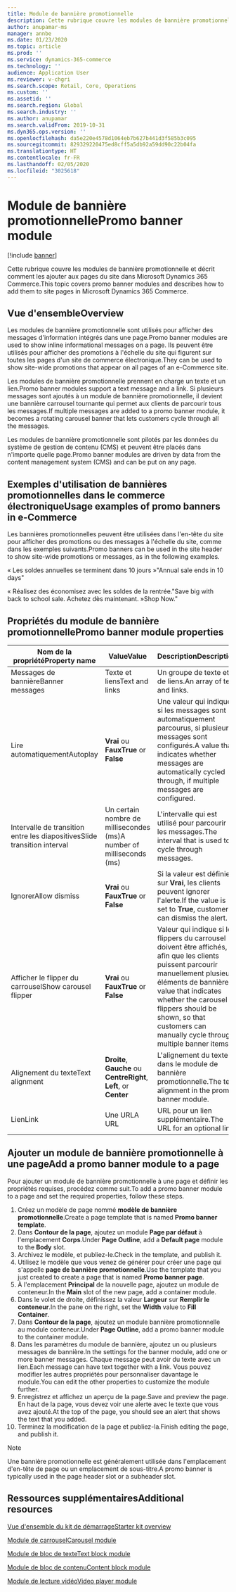 ```yaml
---
title: Module de bannière promotionnelle
description: Cette rubrique couvre les modules de bannière promotionnelle et décrit comment les ajouter aux pages du site dans Microsoft Dynamics 365 Commerce.
author: anupamar-ms
manager: annbe
ms.date: 01/23/2020
ms.topic: article
ms.prod: ''
ms.service: dynamics-365-commerce
ms.technology: ''
audience: Application User
ms.reviewer: v-chgri
ms.search.scope: Retail, Core, Operations
ms.custom: ''
ms.assetid: ''
ms.search.region: Global
ms.search.industry: ''
ms.author: anupamar
ms.search.validFrom: 2019-10-31
ms.dyn365.ops.version: ''
ms.openlocfilehash: da5e220e4578d1064eb7b627b441d3f585b3c095
ms.sourcegitcommit: 829329220475ed8cff5a5db92a59dd90c22b04fa
ms.translationtype: HT
ms.contentlocale: fr-FR
ms.lasthandoff: 02/05/2020
ms.locfileid: "3025618"
---
```

# <a name="promo-banner-module"></a><span data-ttu-id="f4cf8-103">Module de bannière promotionnelle</span><span class="sxs-lookup"><span data-stu-id="f4cf8-103">Promo banner module</span></span>


[!include [banner](includes/banner.md)]

<span data-ttu-id="f4cf8-104">Cette rubrique couvre les modules de bannière promotionnelle et décrit comment les ajouter aux pages du site dans Microsoft Dynamics 365 Commerce.</span><span class="sxs-lookup"><span data-stu-id="f4cf8-104">This topic covers promo banner modules and describes how to add them to site pages in Microsoft Dynamics 365 Commerce.</span></span>

## <a name="overview"></a><span data-ttu-id="f4cf8-105">Vue d'ensemble</span><span class="sxs-lookup"><span data-stu-id="f4cf8-105">Overview</span></span>

<span data-ttu-id="f4cf8-106">Les modules de bannière promotionnelle sont utilisés pour afficher des messages d'information intégrés dans une page.</span><span class="sxs-lookup"><span data-stu-id="f4cf8-106">Promo banner modules are used to show inline informational messages on a page.</span></span> <span data-ttu-id="f4cf8-107">Ils peuvent être utilisés pour afficher des promotions à l'échelle du site qui figurent sur toutes les pages d'un site de commerce électronique.</span><span class="sxs-lookup"><span data-stu-id="f4cf8-107">They can be used to show site-wide promotions that appear on all pages of an e-Commerce site.</span></span> 

<span data-ttu-id="f4cf8-108">Les modules de bannière promotionnelle prennent en charge un texte et un lien.</span><span class="sxs-lookup"><span data-stu-id="f4cf8-108">Promo banner modules support a text message and a link.</span></span> <span data-ttu-id="f4cf8-109">Si plusieurs messages sont ajoutés à un module de bannière promotionnelle, il devient une bannière carrousel tournante qui permet aux clients de parcourir tous les messages.</span><span class="sxs-lookup"><span data-stu-id="f4cf8-109">If multiple messages are added to a promo banner module, it becomes a rotating carousel banner that lets customers cycle through all the messages.</span></span> 

<span data-ttu-id="f4cf8-110">Les modules de bannière promotionnelle sont pilotés par les données du système de gestion de contenu (CMS) et peuvent être placés dans n'importe quelle page.</span><span class="sxs-lookup"><span data-stu-id="f4cf8-110">Promo banner modules are driven by data from the content management system (CMS) and can be put on any page.</span></span>

## <a name="usage-examples-of-promo-banners-in-e-commerce"></a><span data-ttu-id="f4cf8-111">Exemples d'utilisation de bannières promotionnelles dans le commerce électronique</span><span class="sxs-lookup"><span data-stu-id="f4cf8-111">Usage examples of promo banners in e-Commerce</span></span>

<span data-ttu-id="f4cf8-112">Les bannières promotionnelles peuvent être utilisées dans l'en-tête du site pour afficher des promotions ou des messages à l'échelle du site, comme dans les exemples suivants.</span><span class="sxs-lookup"><span data-stu-id="f4cf8-112">Promo banners can be used in the site header to show site-wide promotions or messages, as in the following examples.</span></span>

<span data-ttu-id="f4cf8-113">« Les soldes annuelles se terminent dans 10 jours »</span><span class="sxs-lookup"><span data-stu-id="f4cf8-113">"Annual sale ends in 10 days"</span></span>

<span data-ttu-id="f4cf8-114">« Réalisez des économisez avec les soldes de la rentrée.</span><span class="sxs-lookup"><span data-stu-id="f4cf8-114">"Save big with back to school sale.</span></span> <span data-ttu-id="f4cf8-115">Achetez dès maintenant. »</span><span class="sxs-lookup"><span data-stu-id="f4cf8-115">Shop Now."</span></span>

## <a name="promo-banner-module-properties"></a><span data-ttu-id="f4cf8-116">Propriétés du module de bannière promotionnelle</span><span class="sxs-lookup"><span data-stu-id="f4cf8-116">Promo banner module properties</span></span>

| <span data-ttu-id="f4cf8-117">Nom de la propriété</span><span class="sxs-lookup"><span data-stu-id="f4cf8-117">Property name</span></span>             | <span data-ttu-id="f4cf8-118">Value</span><span class="sxs-lookup"><span data-stu-id="f4cf8-118">Value</span></span>                              | <span data-ttu-id="f4cf8-119">Description</span><span class="sxs-lookup"><span data-stu-id="f4cf8-119">Description</span></span> |
|---------------------------|------------------------------------|-------------|
| <span data-ttu-id="f4cf8-120">Messages de bannière</span><span class="sxs-lookup"><span data-stu-id="f4cf8-120">Banner messages</span></span>           | <span data-ttu-id="f4cf8-121">Texte et liens</span><span class="sxs-lookup"><span data-stu-id="f4cf8-121">Text and links</span></span>                     | <span data-ttu-id="f4cf8-122">Un groupe de texte et de liens.</span><span class="sxs-lookup"><span data-stu-id="f4cf8-122">An array of text and links.</span></span> |
| <span data-ttu-id="f4cf8-123">Lire automatiquement</span><span class="sxs-lookup"><span data-stu-id="f4cf8-123">Autoplay</span></span>                  | <span data-ttu-id="f4cf8-124">**Vrai** ou **Faux**</span><span class="sxs-lookup"><span data-stu-id="f4cf8-124">**True** or **False**</span></span>              | <span data-ttu-id="f4cf8-125">Une valeur qui indique si les messages sont automatiquement parcourus, si plusieurs messages sont configurés.</span><span class="sxs-lookup"><span data-stu-id="f4cf8-125">A value that indicates whether messages are automatically cycled through, if multiple messages are configured.</span></span> |
| <span data-ttu-id="f4cf8-126">Intervalle de transition entre les diapositives</span><span class="sxs-lookup"><span data-stu-id="f4cf8-126">Slide transition interval</span></span> | <span data-ttu-id="f4cf8-127">Un certain nombre de millisecondes (ms)</span><span class="sxs-lookup"><span data-stu-id="f4cf8-127">A number of milliseconds (ms)</span></span>      | <span data-ttu-id="f4cf8-128">L'intervalle qui est utilisé pour parcourir les messages.</span><span class="sxs-lookup"><span data-stu-id="f4cf8-128">The interval that is used to cycle through messages.</span></span> |
| <span data-ttu-id="f4cf8-129">Ignorer</span><span class="sxs-lookup"><span data-stu-id="f4cf8-129">Allow dismiss</span></span>             | <span data-ttu-id="f4cf8-130">**Vrai** ou **Faux**</span><span class="sxs-lookup"><span data-stu-id="f4cf8-130">**True** or **False**</span></span>              | <span data-ttu-id="f4cf8-131">Si la valeur est définie sur **Vrai**, les clients peuvent ignorer l'alerte.</span><span class="sxs-lookup"><span data-stu-id="f4cf8-131">If the value is set to **True**, customers can dismiss the alert.</span></span> |
| <span data-ttu-id="f4cf8-132">Afficher le flipper du carrousel</span><span class="sxs-lookup"><span data-stu-id="f4cf8-132">Show carousel flipper</span></span>     | <span data-ttu-id="f4cf8-133">**Vrai** ou **Faux**</span><span class="sxs-lookup"><span data-stu-id="f4cf8-133">**True** or **False**</span></span>              | <span data-ttu-id="f4cf8-134">Valeur qui indique si les flippers du carrousel doivent être affichés, afin que les clients puissent parcourir manuellement plusieurs éléments de bannière.</span><span class="sxs-lookup"><span data-stu-id="f4cf8-134">A value that indicates whether the carousel flippers should be shown, so that customers can manually cycle through multiple banner items.</span></span> |
| <span data-ttu-id="f4cf8-135">Alignement du texte</span><span class="sxs-lookup"><span data-stu-id="f4cf8-135">Text alignment</span></span>            | <span data-ttu-id="f4cf8-136">**Droite**, **Gauche** ou **Centre**</span><span class="sxs-lookup"><span data-stu-id="f4cf8-136">**Right**, **Left**, or **Center**</span></span> | <span data-ttu-id="f4cf8-137">L'alignement du texte dans le module de bannière promotionnelle.</span><span class="sxs-lookup"><span data-stu-id="f4cf8-137">The text alignment in the promo banner module.</span></span> |
| <span data-ttu-id="f4cf8-138">Lien</span><span class="sxs-lookup"><span data-stu-id="f4cf8-138">Link</span></span>                      | <span data-ttu-id="f4cf8-139">Une URL</span><span class="sxs-lookup"><span data-stu-id="f4cf8-139">A URL</span></span>                              | <span data-ttu-id="f4cf8-140">URL pour un lien supplémentaire.</span><span class="sxs-lookup"><span data-stu-id="f4cf8-140">The URL for an optional link.</span></span> |

## <a name="add-a-promo-banner-module-to-a-page"></a><span data-ttu-id="f4cf8-141">Ajouter un module de bannière promotionnelle à une page</span><span class="sxs-lookup"><span data-stu-id="f4cf8-141">Add a promo banner module to a page</span></span> 

<span data-ttu-id="f4cf8-142">Pour ajouter un module de bannière promotionnelle à une page et définir les propriétés requises, procédez comme suit.</span><span class="sxs-lookup"><span data-stu-id="f4cf8-142">To add a promo banner module to a page and set the required properties, follow these steps.</span></span>

1. <span data-ttu-id="f4cf8-143">Créez un modèle de page nommé **modèle de bannière promotionnelle**.</span><span class="sxs-lookup"><span data-stu-id="f4cf8-143">Create a page template that is named **Promo banner template**.</span></span>
1. <span data-ttu-id="f4cf8-144">Dans **Contour de la page**, ajoutez un module **Page par défaut** à l'emplacement **Corps**.</span><span class="sxs-lookup"><span data-stu-id="f4cf8-144">Under **Page Outline**, add a **Default page** module to the **Body** slot.</span></span> 
1. <span data-ttu-id="f4cf8-145">Archivez le modèle, et publiez-le.</span><span class="sxs-lookup"><span data-stu-id="f4cf8-145">Check in the template, and publish it.</span></span> 
1. <span data-ttu-id="f4cf8-146">Utilisez le modèle que vous venez de générer pour créer une page qui s'appelle **page de bannière promotionnelle**.</span><span class="sxs-lookup"><span data-stu-id="f4cf8-146">Use the template that you just created to create a page that is named **Promo banner page**.</span></span> 
1. <span data-ttu-id="f4cf8-147">À l'emplacement **Principal** de la nouvelle page, ajoutez un module de conteneur.</span><span class="sxs-lookup"><span data-stu-id="f4cf8-147">In the **Main** slot of the new page, add a container module.</span></span> 
1. <span data-ttu-id="f4cf8-148">Dans le volet de droite, définissez la valeur **Largeur** sur **Remplir le conteneur**.</span><span class="sxs-lookup"><span data-stu-id="f4cf8-148">In the pane on the right, set the **Width** value to **Fill Container**.</span></span>
1. <span data-ttu-id="f4cf8-149">Dans **Contour de la page**, ajoutez un module bannière promotionnelle au module conteneur.</span><span class="sxs-lookup"><span data-stu-id="f4cf8-149">Under **Page Outline**, add a promo banner module to the container module.</span></span>
1. <span data-ttu-id="f4cf8-150">Dans les paramètres du module de bannière, ajoutez un ou plusieurs messages de bannière.</span><span class="sxs-lookup"><span data-stu-id="f4cf8-150">In the settings for the banner module, add one or more banner messages.</span></span> <span data-ttu-id="f4cf8-151">Chaque message peut avoir du texte avec un lien.</span><span class="sxs-lookup"><span data-stu-id="f4cf8-151">Each message can have text together with a link.</span></span> <span data-ttu-id="f4cf8-152">Vous pouvez modifier les autres propriétés pour personnaliser davantage le module.</span><span class="sxs-lookup"><span data-stu-id="f4cf8-152">You can edit the other properties to customize the module further.</span></span>
1. <span data-ttu-id="f4cf8-153">Enregistrez et affichez un aperçu de la page.</span><span class="sxs-lookup"><span data-stu-id="f4cf8-153">Save and preview the page.</span></span> <span data-ttu-id="f4cf8-154">En haut de la page, vous devez voir une alerte avec le texte que vous avez ajouté.</span><span class="sxs-lookup"><span data-stu-id="f4cf8-154">At the top of the page, you should see an alert that shows the text that you added.</span></span>
1. <span data-ttu-id="f4cf8-155">Terminez la modification de la page et publiez-la.</span><span class="sxs-lookup"><span data-stu-id="f4cf8-155">Finish editing the page, and publish it.</span></span> 

> [!NOTE]
> <span data-ttu-id="f4cf8-156">Une bannière promotionnelle est généralement utilisée dans l'emplacement d'en-tête de page ou un emplacement de sous-titre.</span><span class="sxs-lookup"><span data-stu-id="f4cf8-156">A promo banner is typically used in the page header slot or a subheader slot.</span></span>


## <a name="additional-resources"></a><span data-ttu-id="f4cf8-157">Ressources supplémentaires</span><span class="sxs-lookup"><span data-stu-id="f4cf8-157">Additional resources</span></span>

[<span data-ttu-id="f4cf8-158">Vue d'ensemble du kit de démarrage</span><span class="sxs-lookup"><span data-stu-id="f4cf8-158">Starter kit overview</span></span>](starter-kit-overview.md)

[<span data-ttu-id="f4cf8-159">Module de carrousel</span><span class="sxs-lookup"><span data-stu-id="f4cf8-159">Carousel module</span></span>](add-carousel.md)

[<span data-ttu-id="f4cf8-160">Module de bloc de texte</span><span class="sxs-lookup"><span data-stu-id="f4cf8-160">Text block module</span></span>](add-content-rich-block.md)

[<span data-ttu-id="f4cf8-161">Module de bloc de contenu</span><span class="sxs-lookup"><span data-stu-id="f4cf8-161">Content block module</span></span>](add-hero-module.md)

[<span data-ttu-id="f4cf8-162">Module de lecture vidéo</span><span class="sxs-lookup"><span data-stu-id="f4cf8-162">Video player module</span></span>](add-video-player.md)
